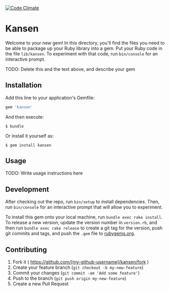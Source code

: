 [![Code Climate](https://codeclimate.com/github/valikos/kansen/badges/gpa.svg)](https://codeclimate.com/github/valikos/kansen)

# Kansen

Welcome to your new gem! In this directory, you'll find the files you need to be able to package up your Ruby library into a gem. Put your Ruby code in the file `lib/kansen`. To experiment with that code, run `bin/console` for an interactive prompt.

TODO: Delete this and the text above, and describe your gem

## Installation

Add this line to your application's Gemfile:

```ruby
gem 'kansen'
```

And then execute:

    $ bundle

Or install it yourself as:

    $ gem install kansen

## Usage

TODO: Write usage instructions here

## Development

After checking out the repo, run `bin/setup` to install dependencies. Then, run `bin/console` for an interactive prompt that will allow you to experiment.

To install this gem onto your local machine, run `bundle exec rake install`. To release a new version, update the version number in `version.rb`, and then run `bundle exec rake release` to create a git tag for the version, push git commits and tags, and push the `.gem` file to [rubygems.org](https://rubygems.org).

## Contributing

1. Fork it ( https://github.com/[my-github-username]/kansen/fork )
2. Create your feature branch (`git checkout -b my-new-feature`)
3. Commit your changes (`git commit -am 'Add some feature'`)
4. Push to the branch (`git push origin my-new-feature`)
5. Create a new Pull Request
